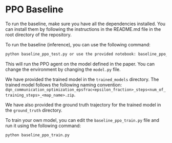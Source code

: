 # PPO Baseline

To run the baseline, make sure you have all the dependencies installed. You can install them by following the instructions in the README.md file in the root directory of the repository.

To run the baseline (inference), you can use the following command:

```bash
python baseline_ppo_test.py or use the provided notebook: baseline_ppo_test.ipynb
```

This will run the PPO agent on the model defined in the paper. You can change the environment by changing the `model.py` file.

We have provided the trained model in the `trained_models` directory.
The trained model follows the following naming convention: `dqn_communication_optimization_epsfrac<epsilon_fraction>_steps<num_of_training_steps>_<map_name>.zip`.

We have also provided the ground truth trajectory for the trained model in the `ground_truth` directory.

To train your own model, you can edit the `baseline_ppo_train.py` file and run it using the following command:

```bash
python baseline_ppo_train.py
```
